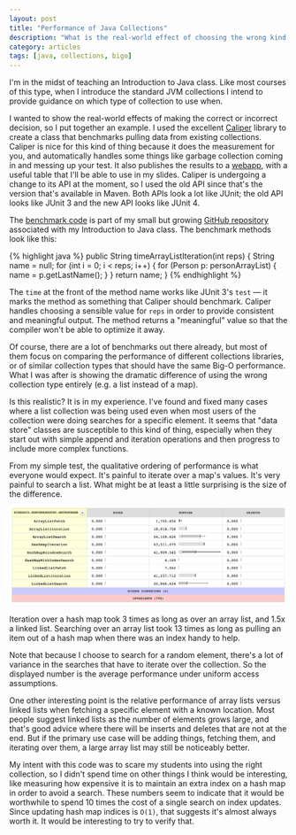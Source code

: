 ```yaml
---
layout: post
title: "Performance of Java Collections"
description: "What is the real-world effect of choosing the wrong kind of collection?"
category: articles
tags: [java, collections, bigo]
---
```


I'm in the midst of teaching an Introduction to Java class. Like most courses of this type,
when I introduce the standard JVM collections I intend to provide guidance on which type
of collection to use when.

I wanted to show the real-world effects of making the correct or incorrect decision, so I
put together an example. I used the excellent [Caliper][1] library to create a class
that benchmarks pulling data from existing collections. Caliper is nice for this kind of
thing because it does the measurement for you, and automatically handles some things like
garbage collection coming in and messing up your test. It also publishes the results to
a [webapp][4], with a useful table that I'll be able to use in my slides. Caliper is
undergoing a change to its API at the moment, so I used the old API since that's the
version that's available in Maven. Both APIs look a lot like JUnit; the old API looks
like JUnit 3 and the new API looks like JUnit 4.

The [benchmark code][2] is part of my small but growing [GitHub repository][3] associated
with my Introduction to Java class. The benchmark methods look like this:

{% highlight java %}
    public String timeArrayListIteration(int reps) {
        String name = null;
        for (int i = 0; i < reps; i++) {
            for (Person p: personArrayList) {
                name = p.getLastName();
            }
        }
        return name;
    }
{% endhighlight %}

The `time` at the front of the method name works like JUnit 3's `test` &mdash; it
marks the method as something that Caliper should benchmark. Caliper handles
choosing a sensible value for `reps` in order to provide consistent and
meaningful output. The method returns a "meaningful" value so that the compiler
won't be able to optimize it away.

Of course, there are a lot of benchmarks out there already, but most of them focus on
comparing the performance of different collections libraries, or of similar collection
types that should have the same Big-O performance. What I was after is showing the
dramatic difference of using the wrong collection type entirely (e.g. a list instead of
a map).

Is this realistic? It is in my experience. I've found and fixed many cases where a
list collection was being used even when most users of the collection were doing
searches for a specific element. It seems that "data store" classes are susceptible
to this kind of thing, especially when they start out with simple append and iteration
operations and then progress to include more complex functions.

From my simple test, the qualitative ordering of performance is what everyone would
expect. It's painful to iterate over a map's values. It's very painful to search a list.
What might be at least a little surprising is the size of the difference.

![Benchmark Results](/post-images/2013-09-15-java-collections.png)

Iteration over a hash map took 3 times as long as over an array list, and 1.5x a linked
list. Searching over an array list took 13 times as long as pulling an item out of a
hash map when there was an index handy to help.

Note that because I choose to search for a random element, there's a lot of variance
in the searches that have to iterate over the collection. So the displayed number is
the average performance under uniform access assumptions.

One other interesting point is the relative performance of array lists versus linked
lists when fetching a specific element with a known location. Most people suggest
linked lists as the number of elements grows large, and that's good advice where there
will be inserts and deletes that are not at the end. But if the primary use case will
be adding things, fetching them, and iterating over them, a large array list may still
be noticeably better.

My intent with this code was to scare my students into using the right collection, so
I didn't spend time on other things I think would be interesting, like measuring how
expensive it is to maintain an extra index on a hash map in order to avoid a search.
These numbers seem to indicate that it would be worthwhile to spend 10 times the cost
of a single search on index updates. Since updating hash map indices is `O(1)`,
that suggests it's almost always worth it. It would be interesting to try to verify
that.

[1]:https://code.google.com/p/caliper/      "Caliper"
[2]:https://github.com/AlanHohn/java-intro-course/blob/master/src/main/java/org/anvard/introtojava/collections/CollectionsBenchmark.java
[3]:https://github.com/AlanHohn/java-intro-course
[4]:https://microbenchmarks.appspot.com/    "Caliper Webapp"
